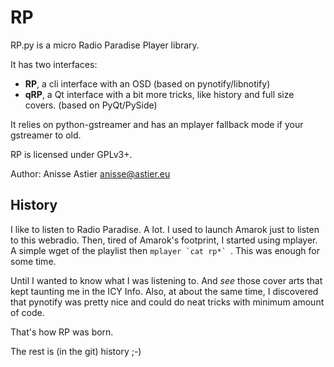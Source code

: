 # RP

RP.py is a micro Radio Paradise Player library.

It has two interfaces:

- **RP**, a cli interface with an OSD (based on pynotify/libnotify)
- **qRP**, a Qt interface with a bit more tricks, like history and full size covers. (based on PyQt/PySide)

It relies on python-gstreamer and has an mplayer fallback mode if your gstreamer to old.

RP is licensed under GPLv3+.

Author: Anisse Astier <anisse@astier.eu>

## History

I like to listen to Radio Paradise. A lot. I used to launch Amarok just to listen to this webradio. Then, tired of Amarok's footprint, I started using mplayer. A simple wget of the playlist then ``mplayer `cat rp*` ``. This was enough for some time.

Until I wanted to know what I was listening to. And _see_ those cover arts that kept taunting me in the ICY Info. Also, at about the same time, I discovered that pynotify was pretty nice and could do neat tricks with minimum amount of code.

That's how RP was born.

The rest is (in the git) history ;-)

